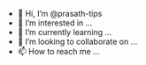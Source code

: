 - 👋 Hi, I’m @prasath-tips
- 👀 I’m interested in ...
- 🌱 I’m currently learning ...
- 💞️ I’m looking to collaborate on ...
- 📫 How to reach me ...

<!---
prasath-tips/prasath-tips is a ✨ special ✨ repository because its `README.md` (this file) appears on your GitHub profile.
You can click the Preview link to take a look at your changes.
--->
